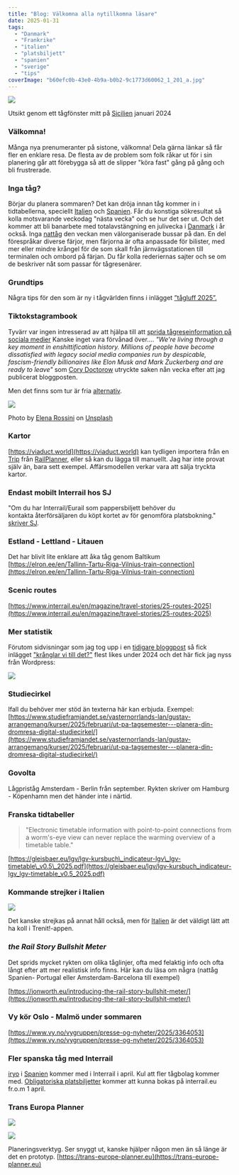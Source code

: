 ```yaml
---
title: "Blog: Välkomna alla nytillkomna läsare"
date: 2025-01-31
tags: 
  - "Danmark"
  - "Frankrike"
  - "italien"
  - "platsbiljett"
  - "spanien"
  - "sverige"
  - "tips"
coverImage: "b60efc0b-43e0-4b9a-b0b2-9c1773d60062_1_201_a.jpg"
---
```


 

![](images/valkomna-alla-nytillkomna-lasare_5.jpg?w=1024)

<figcaption>

Utsikt genom ett tågfönster mitt på [Sicilien](https://www.trainfo.eu/sicilien-kalbrien-apulien/) januari 2024

</figcaption>

 

### Välkomna!

Många nya prenumeranter på sistone, välkomna! Dela gärna länkar så får fler en enklare resa. De flesta av de problem som folk råkar ut för i sin planering går att förebygga så att de slipper "köra fast" gång på gång och bli frustrerade.

### Inga tåg?

Börjar du planera sommaren? Det kan dröja innan tåg kommer in i tidtabellerna, speciellt [Italien](https://www.trainfo.eu/italien/) och [Spanien](https://www.trainfo.eu/spanien/). Får du konstiga sökresultat så kolla motsvarande veckodag "nästa vecka" och se hur det ser ut. Och det kommer att bli banarbete med totalavstängning en julivecka i [Danmark](https://www.trainfo.eu/Danmark/) i år också. Inga [nattåg](https://www.trainfo.eu/nattag/) den veckan men välorganiserade bussar på dan. En del förespråkar diverse färjor, men färjorna är ofta anpassade för bilister, med mer eller mindre krångel för de som skall från järnvägsstationen till terminalen och ombord på färjan. Du får kolla rederiernas sajter och se om de beskriver nåt som passar för tågresenärer.

### Grundtips

Några tips för den som är ny i tågvärlden finns i inlägget [”tågluff 2025”.](https://www.trainfo.eu/2025/01/19/tagluff-2025/)

### Tiktokstagrambook

Tyvärr var ingen intresserad av att hjälpa till att [sprida tågreseinformation på sociala medier](https://www.trainfo.eu/2025/01/11/sokes-social-media-manager-till-sveriges-popularaste-interrail-blogg/) Kanske inget vara förvånad över.... _"We're living through a key moment in enshittification history. Millions of people have become dissatisfied with legacy social media companies run by despicable, fascism-friendly billionaires like Elon Musk and Mark Zuckerberg and are ready to leave"_ som [Cory Doctorow](https://pluralistic.net/2025/01/23/defense-in-depth/) utryckte saken nån vecka efter att jag publicerat bloggposten.

Men det finns som tur är fria [alternativ](https://blog.elenarossini.com/the-future-of-social-is-here-a-show-and-tell-part-1-mastodon-pixelfed-2/).

 

![](images/valkomna-alla-nytillkomna-lasare_4.jpg?w=1024)

<figcaption>

Photo by [Elena Rossini](https://unsplash.com/@elenarossini?utm_content=creditCopyText&utm_medium=referral&utm_source=unsplash) on [Unsplash](https://unsplash.com/photos/a-person-holding-a-smart-phone-in-their-hand-9Xf-jxvfpW8?utm_content=creditCopyText&utm_medium=referral&utm_source=unsplash)

</figcaption>

 

### Kartor

[https://viaduct.world](https://viaduct.world) kan tydligen importera från en [Trip](https://www.trainfo.eu/en-interrail-resa-steg-for-steg/) från [RailPlanner](https://www.trainfo.eu/railplanner-appen/), eller så kan du lägga till manuellt. Jag har inte provat själv än, bara sett exempel. Affärsmodellen verkar vara att sälja tryckta kartor.

### Endast mobilt Interrail hos SJ

"Om du har Interrail/Eurail som pappersbiljett behöver du kontakta återförsäljaren du köpt kortet av för genomföra platsbokning." [skriver SJ](https://www.sj.se/kundservice/fragor-och-svar/313/eurail).

### Estland - Lettland - Litauen

Det har blivit lite enklare att åka tåg genom Baltikum [https://elron.ee/en/Tallinn-Tartu-Riga-Vilnius-train-connection](https://elron.ee/en/Tallinn-Tartu-Riga-Vilnius-train-connection)

### Scenic routes

[https://www.interrail.eu/en/magazine/travel-stories/25-routes-2025](https://www.interrail.eu/en/magazine/travel-stories/25-routes-2025)

### Mer statistik

Förutom sidvisningar som jag tog upp i en [tidigare bloggpost](https://www.trainfo.eu/2025/01/05/nytt-och-populart/) så fick inlägget ["krånglar vi till det?"](https://www.trainfo.eu/2024/08/13/kranglar-vi-till-det/) flest likes under 2024 och det här fick jag nyss från Wordpress:

![](images/valkomna-alla-nytillkomna-lasare_2.png?w=398)

### Studiecirkel

Ifall du behöver mer stöd än texterna här kan erbjuda. Exempel: [https://www.studieframjandet.se/vasternorrlands-lan/gustav-arrangemang/kurser/2025/februari/ut-pa-tagsemester---planera-din-dromresa-digital-studiecirkel/](https://www.studieframjandet.se/vasternorrlands-lan/gustav-arrangemang/kurser/2025/februari/ut-pa-tagsemester---planera-din-dromresa-digital-studiecirkel/)

### Govolta

Lågpriståg Amsterdam - Berlin från september. Rykten skriver om Hamburg - Köpenhamn men det händer inte i närtid.

### Franska tidtabeller

> "Electronic timetable information with point-to-point connections from a worm's-eye view can never replace the warming overview of a timetable table." 

[https://gleisbaer.eu/lgv/lgv-kursbuch\_indicateur-lgv\_lgv-timetable\_v0.5\_2025.pdf](https://gleisbaer.eu/lgv/lgv-kursbuch_indicateur-lgv_lgv-timetable_v0.5_2025.pdf)

### Kommande strejker i Italien

![](images/img_0362-1.jpg?w=750)

Det kanske strejkas på annat håll också, men för [Italien](https://www.trainfo.eu/italien/) är det väldigt lätt att ha koll i Trenit!-appen.

### _the Rail Story Bullshit Meter_

Det sprids mycket rykten om olika tåglinjer, ofta med felaktig info och ofta långt efter att mer realistisk info finns. Här kan du läsa om några (nattåg Spanien- Portugal eller Amsterdam-Barcelona till exempel)

[https://jonworth.eu/introducing-the-rail-story-bullshit-meter/](https://jonworth.eu/introducing-the-rail-story-bullshit-meter/)

### Vy kör Oslo - Malmö under sommaren

[https://www.vy.no/vygruppen/presse-og-nyheter/2025/3364053](https://www.vy.no/vygruppen/presse-og-nyheter/2025/3364053)

### Fler spanska tåg med Interrail

[iryo](https://iryo.eu/en/) i [Spanien](https://www.trainfo.eu/spanien/) kommer med i Interrail i april. Kul att fler tågbolag kommer med. [Obligatoriska platsbiljetter](https://www.trainfo.eu/platsbiljettskrav-eller-inte/) kommer att kunna bokas på interrail.eu fr.o.m 1 april.

### Trans Europa Planner

![](images/valkomna-alla-nytillkomna-lasare_3.png?w=894)

![](images/valkomna-alla-nytillkomna-lasare_1.png?w=828)

Planeringsverktyg. Ser snyggt ut, kanske hjälper någon men än så länge är det en prototyp. [https://trans-europe-planner.eu](https://trans-europe-planner.eu)
